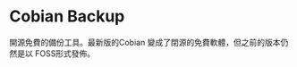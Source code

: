 [Title]: # (Cobian 備份工具)
[Difficulty]: # (初學者)
[Order]: # (21)

# Cobian Backup

開源免費的備份工具。最新版的Cobian 變成了閉源的免費軟體，但之前的版本仍然是以 FOSS形式發佈。